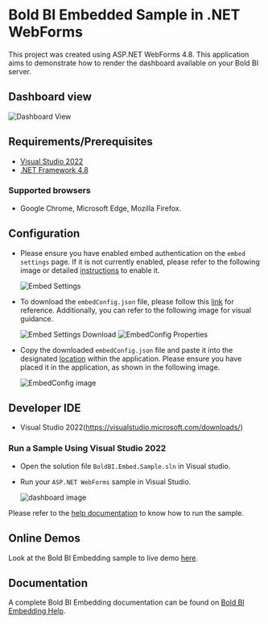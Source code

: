# Bold BI Embedded Sample in .NET WebForms

This project was created using ASP.NET WebForms 4.8. This application aims to demonstrate how to render the dashboard available on your Bold BI server.

## Dashboard view

![Dashboard View](https://github.com/boldbi/aspnet-core-sample/assets/91586758/a71d87e1-6ec9-48ce-8b27-444f13bca6e7)

## Requirements/Prerequisites

* [Visual Studio 2022](https://visualstudio.microsoft.com/downloads/)
* [.NET Framework 4.8](https://dotnet.microsoft.com/en-us/download/dotnet-framework)

### Supported browsers
  
* Google Chrome, Microsoft Edge, Mozilla Firefox.

## Configuration

* Please ensure you have enabled embed authentication on the `embed settings` page. If it is not currently enabled, please refer to the following image or detailed [instructions](https://help.boldbi.com/site-administration/embed-settings/#get-embed-secret-code?utm_source=github&utm_medium=backlinks) to enable it.

    ![Embed Settings](https://github.com/boldbi/aspnet-core-sample/assets/91586758/b3a81978-9eb4-42b2-92bb-d1e2735ab007)

* To download the `embedConfig.json` file, please follow this [link](https://help.boldbi.com/site-administration/embed-settings/#get-embed-configuration-file?utm_source=github&utm_medium=backlinks) for reference. Additionally, you can refer to the following image for visual guidance.

     ![Embed Settings Download](https://github.com/boldbi/aspnet-core-sample/assets/91586758/d27d4cfc-6a3e-4c34-975e-f5f22dea6172)
     ![EmbedConfig Properties](https://github.com/boldbi/aspnet-core-sample/assets/91586758/d6ce925a-0d4c-45d2-817e-24d6d59e0d63)

* Copy the downloaded `embedConfig.json` file and paste it into the designated [location](https://github.com/boldbi/aspnet-web-forms-sample/tree/master/BoldBIEmbedSample) within the application. Please ensure you have placed it in the application, as shown in the following image.

    ![EmbedConfig image](https://github.com/boldbi/aspnet-core-sample/assets/91586758/804f9f7c-e922-44f2-b197-69e74413528b)

## Developer IDE

* Visual Studio 2022(<https://visualstudio.microsoft.com/downloads/>)

### Run a Sample Using Visual Studio 2022

* Open the solution file `BoldBI.Embed.Sample.sln` in Visual studio.

* Run your `ASP.NET WebForms` sample in Visual Studio.

    ![dashboard image](https://github.com/boldbi/aspnet-core-sample/assets/91586758/a71d87e1-6ec9-48ce-8b27-444f13bca6e7)

Please refer to the [help documentation](https://help.boldbi.com/embedding-options/embedding-sdk/samples/asp-net-web-forms/#how-to-run-the-sample?utm_source=github&utm_medium=backlinks) to know how to run the sample.

## Online Demos

Look at the Bold BI Embedding sample to live demo [here](https://samples.boldbi.com/embed?utm_source=github&utm_medium=backlinks).

## Documentation

A complete Bold BI Embedding documentation can be found on [Bold BI Embedding Help](https://help.boldbi.com/embedded-bi/javascript-based/?utm_source=github&utm_medium=backlinks).
